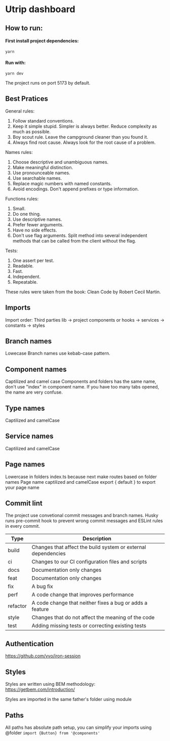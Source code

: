 # Utrip dashboard

## How to run:

#### First install project dependencies:

```
yarn
```

#### Run with:

```
yarn dev
```

The project runs on port 5173 by default.

## Best Pratices

General rules:

1. Follow standard conventions.
2. Keep it simple stupid. Simpler is always better. Reduce complexity as much as possible.
3. Boy scout rule. Leave the campground cleaner than you found it.
4. Always find root cause. Always look for the root cause of a problem.

Names rules:

1. Choose descriptive and unambiguous names.
2. Make meaningful distinction.
3. Use pronounceable names.
4. Use searchable names.
5. Replace magic numbers with named constants.
6. Avoid encodings. Don't append prefixes or type information.

Functions rules:

1. Small.
2. Do one thing.
3. Use descriptive names.
4. Prefer fewer arguments.
5. Have no side effects.
6. Don't use flag arguments. Split method into several independent methods that can be called from the client without the flag.

Tests:

1. One assert per test.
2. Readable.
3. Fast.
4. Independent.
5. Repeatable.

These rules were taken from the book: Clean Code by Robert Cecil Martin.

## Imports

Import order: Third parties lib -> project components or hooks -> services -> constants -> styles

## Branch names

Lowecase
Branch names use kebab-case pattern.

## Component names

Captilized and camel case
Components and folders has the same name, don't use "index" in component name. If you have too many tabs opened, the name are very confuse.

## Type names

Captilized and camelCase

## Service names

Captilized and camelCase

## Page names

Lowercase in folders
index.ts because next make routes based on folder names
Page name captilized and camelCase
export { default } to export your page name

## Commit lint

The project use convetional commit messages and branch names. Husky runs pre-commit hook to prevent wrong commit messages and ESLint rules in every commit.

| Type     | Description                                                   |
| -------- | ------------------------------------------------------------- |
| build    | Changes that affect the build system or external dependencies |
| ci       | Changes to our CI configuration files and scripts             |
| docs     | Documentation only changes                                    |
| feat     | Documentation only changes                                    |
| fix      | A bug fix                                                     |
| perf     | A code change that improves performance                       |
| refactor | A code change that neither fixes a bug or adds a feature      |
| style    | Changes that do not affect the meaning of the code            |
| test     | Adding missing tests or correcting existing tests             |

## Authentication

https://github.com/vvo/iron-session

## Styles

Styles are written using BEM methodology:  
https://getbem.com/introduction/

Styles are imported in the same father's folder using module

## Paths

All paths has absolute path setup, you can simplify your imports using @folder
`import {Button} from '@components'`
